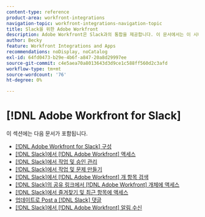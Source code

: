 ```yaml
---
content-type: reference
product-area: workfront-integrations
navigation-topic: workfront-integrations-navigation-topic
title: Slack을 위한 Adobe Workfront
description: Adobe Workfront은 Slack과의 통합을 제공합니다. 이 문서에서는 이 시나리오의 일반적인 사용 사례에 대한 지침과 구성에 대한 지침에 연결합니다.
author: Becky
feature: Workfront Integrations and Apps
recommendations: noDisplay, noCatalog
exl-id: 64fd0473-b29e-4b6f-a847-20a8d29997ee
source-git-commit: c4e5aea70a8013643d3d9ce1c588ff560d2c3afd
workflow-type: tm+mt
source-wordcount: '76'
ht-degree: 0%

---
```


# [!DNL Adobe Workfront for Slack]

이 섹션에는 다음 문서가 포함됩니다.

* [ [!DNL Adobe Workfront for Slack] 구성](../../workfront-integrations-and-apps/using-workfront-with-slack/configure-workfront-for-slack.md)
* [ [!DNL Slack]에서  [!DNL Adobe Workfront] 액세스](../../workfront-integrations-and-apps/using-workfront-with-slack/access-workfront-from-slack.md)
* [ [!DNL Slack]에서 작업 및 승인 관리](../../workfront-integrations-and-apps/using-workfront-with-slack/manage-your-work-and-approvals-from-slack.md)
* [ [!DNL Slack]에서 작업 및 문제 만들기](../../workfront-integrations-and-apps/using-workfront-with-slack/create-tasks-and-issues-from-slack.md)
* [ [!DNL Slack]에서  [!DNL Adobe Workfront] 개 항목 검색](../../workfront-integrations-and-apps/using-workfront-with-slack/search-for-wf-items-from-slack.md)
* [ [!DNL Slack]의 공유 링크에서  [!DNL Adobe Workfront] 개체에 액세스](../../workfront-integrations-and-apps/using-workfront-with-slack/access-wf-objects-from-shared-linked-in-slack.md)
* [ [!DNL Slack]에서 즐겨찾기 및 최근 항목에 액세스](../../workfront-integrations-and-apps/using-workfront-with-slack/access-favorites-and-recent-items-from-slack.md)
* [업데이트로 Post a [!DNL Slack] 댓글](../../workfront-integrations-and-apps/using-workfront-with-slack/post-a-slack-comment-as-an-update.md)
* [ [!DNL Slack]에서  [!DNL Adobe Workfront] 알림 수신](../../workfront-integrations-and-apps/using-workfront-with-slack/receive-workfront-notifications-in-slack.md)
